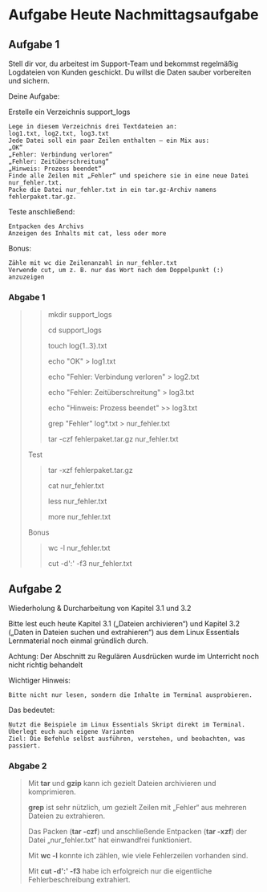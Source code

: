 # Aufgabe Heute Nachmittagsaufgabe

## Aufgabe 1

Stell dir vor, du arbeitest im Support-Team und bekommst regelmäßig Logdateien von Kunden geschickt. Du willst die Daten sauber vorbereiten und sichern.

Deine Aufgabe:

Erstelle ein Verzeichnis support_logs

    Lege in diesem Verzeichnis drei Textdateien an:
    log1.txt, log2.txt, log3.txt
    Jede Datei soll ein paar Zeilen enthalten – ein Mix aus:
    „OK“
    „Fehler: Verbindung verloren“
    „Fehler: Zeitüberschreitung“
    „Hinweis: Prozess beendet“
    Finde alle Zeilen mit „Fehler“ und speichere sie in eine neue Datei nur_fehler.txt.
    Packe die Datei nur_fehler.txt in ein tar.gz-Archiv namens fehlerpaket.tar.gz.

Teste anschließend:

    Entpacken des Archivs
    Anzeigen des Inhalts mit cat, less oder more

Bonus:

    Zähle mit wc die Zeilenanzahl in nur_fehler.txt
    Verwende cut, um z. B. nur das Wort nach dem Doppelpunkt (:) anzuzeigen

### Abgabe 1

> > mkdir support_logs
> >
> > cd support_logs
> >
> > touch log{1..3}.txt
> >
> > echo "OK" > log1.txt
> >
> > echo "Fehler: Verbindung verloren" > log2.txt
> >
> > echo "Fehler: Zeitüberschreitung" > log3.txt
> >
> > echo "Hinweis: Prozess beendet" >> log3.txt
> >
> > grep "Fehler" log\*.txt > nur_fehler.txt
> >
> > tar -czf fehlerpaket.tar.gz nur_fehler.txt
>
> Test
>
> > tar -xzf fehlerpaket.tar.gz
> >
> > cat nur_fehler.txt
> >
> > less nur_fehler.txt
> >
> > more nur_fehler.txt
>
> Bonus
>
> > wc -l nur_fehler.txt
> >
> > cut -d':' -f3 nur_fehler.txt

## Aufgabe 2

Wiederholung & Durcharbeitung von Kapitel 3.1 und 3.2

Bitte lest euch heute Kapitel 3.1 („Dateien archivieren“) und Kapitel 3.2 („Daten in Dateien suchen und extrahieren“) aus dem Linux Essentials Lernmaterial noch einmal gründlich durch.

Achtung: Der Abschnitt zu Regulären Ausdrücken wurde im Unterricht noch nicht richtig behandelt

Wichtiger Hinweis:

    Bitte nicht nur lesen, sondern die Inhalte im Terminal ausprobieren.

Das bedeutet:

    Nutzt die Beispiele im Linux Essentials Skript direkt im Terminal.
    Überlegt euch auch eigene Varianten
    Ziel: Die Befehle selbst ausführen, verstehen, und beobachten, was passiert.

### Abgabe 2

> Mit **tar** und **gzip** kann ich gezielt Dateien archivieren und komprimieren.
>
> **grep** ist sehr nützlich, um gezielt Zeilen mit „Fehler“ aus mehreren Dateien zu extrahieren.
>
> Das Packen (**tar -czf**) und anschließende Entpacken (**tar -xzf**) der Datei „nur_fehler.txt“ hat einwandfrei funktioniert.
>
> Mit **wc -l** konnte ich zählen, wie viele Fehlerzeilen vorhanden sind.
>
> Mit **cut -d':' -f3** habe ich erfolgreich nur die eigentliche Fehlerbeschreibung extrahiert.
